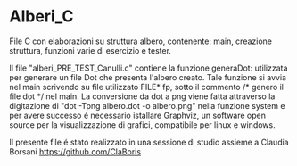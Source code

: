 # Alberi_C
File C con elaborazioni su struttura albero, contenente: main, creazione struttura, funzioni varie di esercizio e tester.

Il file "alberi_PRE_TEST_Canulli.c" contiene la funzione generaDot: utilizzata per generare un file Dot che presenta l'albero creato. 
Tale funzione si avvia nel main scrivendo su file utilizzato FILE* fp, sotto il commento /* genero il file dot */ nel main.
La conversione da dot a png viene fatta attraverso la digitazione di "dot -Tpng albero.dot -o albero.png" nella funzione system e per avere successo é necessario istallare 
Graphviz, un software open source per la visualizzazione di grafici, compatibile per linux e windows.

Il presente file é stato realizzato in una sessione di studio assieme a Claudia Borsani https://github.com/ClaBoris
